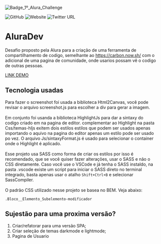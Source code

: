 <!-- <style>
img[alt=Badge_1º_Alura_Challenge] {
  width: 100px;
  border: none;
  background: none;
  align-items: center;
  text-align: center;
}
</style> -->
<!-- Chamando estilização do Readme -->
<link rel="stylesheet" href="./ReadmeAssets/readme.css">
<!-- Div apenas para centralizar o badge -->
<div class=center>
<!-- badge na nuvem -->

![Badge_1º_Alura_Challenge](https://cdn.discordapp.com/attachments/855176056189091841/855211506542051358/Badge_-_Primeiro.png)

<!-- Badge Local -->
<!-- ![Badge_1º_Alura_Challenge](./ReadmeAssets/Badge_-_Primeiro.png) -->

![GitHub](https://img.shields.io/github/license/gobila/AluraDev?style=flat-square)
![Website](https://img.shields.io/website?down_message=Offline&style=flat-square&up_message=Online&url=https%3A%2F%2Falura-dev-lake.vercel.app%2F)
![Twitter URL](https://img.shields.io/twitter/url?style=social&url=https%3A%2F%2Ftwitter.com%2Fmoisesgobila)

</div>

# AluraDev
Desafio proposto pela Alura para a criação de uma ferramenta de compartilhamento de codigo, semelhante ao https://carbon.now.sh/ com o adicional de uma pagina de comunidade, onde usarios possam vê o codigo de outras pessoas.

[LINK DEMO](https://alura-dev-lake.vercel.app/)

## Tecnologia usadas
Para fazer o screenshot foi usada a biblioteca Html2Canvas, você pode revisar o arquivo screenshot.js para escolher a div para gerar a imagem.<br><br>
Em conjunto foi usanda a biblioteca HighlightJs para dar a sintaxy do codigo criado em na pagina de editor. complementar ao Highlight na pasta Css/temas-hljs exitem dois estilos estilos que podem ser usados apenas importando o aquivo na pagina do editor apenas um estilo pode ser usado po vez. O arquivo Js/sintaxyFormat.js é usado para selecionar o container onde o Highlight é aplicado.
<br><br>
Esse projeto usa SASS como forma de criar os estilos por isso é recomendado, que se você quiser fazer alterações, usar o SASS e não o CSS diretamente.
Caso você use o VSCode e já tenha o SASS instaldo, na pasta .vscode existe um script para iniciar o SASS direto no terminal integrado, basta apenas usar o atalho ```Shift+Ctrl+B``` e selecionar SassCompiler.
<br><br>
O padrão CSS utilizado nesse projeto se basea no BEM. Veja abaixo:
````
.Bloco__Elemento_Subelemento-modificador
````
## Sujestão para uma proxima versão?

1. Criar/refatorar para uma versão SPA;
2. Criar seleção de temas darkmode e lightmode;
3. Pagina de Usuario